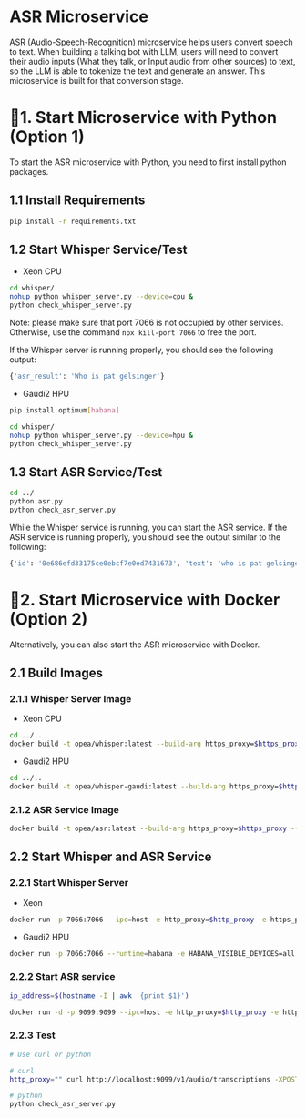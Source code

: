# ASR Microservice

ASR (Audio-Speech-Recognition) microservice helps users convert speech to text. When building a talking bot with LLM, users will need to convert their audio inputs (What they talk, or Input audio from other sources) to text, so the LLM is able to tokenize the text and generate an answer. This microservice is built for that conversion stage.

# 🚀1. Start Microservice with Python (Option 1)

To start the ASR microservice with Python, you need to first install python packages.

## 1.1 Install Requirements

```bash
pip install -r requirements.txt
```

## 1.2 Start Whisper Service/Test

- Xeon CPU

```bash
cd whisper/
nohup python whisper_server.py --device=cpu &
python check_whisper_server.py
```

Note: please make sure that port 7066 is not occupied by other services. Otherwise, use the command `npx kill-port 7066` to free the port.

If the Whisper server is running properly, you should see the following output:

```bash
{'asr_result': 'Who is pat gelsinger'}
```

- Gaudi2 HPU

```bash
pip install optimum[habana]

cd whisper/
nohup python whisper_server.py --device=hpu &
python check_whisper_server.py
```

## 1.3 Start ASR Service/Test

```bash
cd ../
python asr.py
python check_asr_server.py
```

While the Whisper service is running, you can start the ASR service. If the ASR service is running properly, you should see the output similar to the following:

```bash
{'id': '0e686efd33175ce0ebcf7e0ed7431673', 'text': 'who is pat gelsinger'}
```

# 🚀2. Start Microservice with Docker (Option 2)

Alternatively, you can also start the ASR microservice with Docker.

## 2.1 Build Images

### 2.1.1 Whisper Server Image

- Xeon CPU

```bash
cd ../..
docker build -t opea/whisper:latest --build-arg https_proxy=$https_proxy --build-arg http_proxy=$http_proxy -f comps/asr/whisper/Dockerfile .
```

- Gaudi2 HPU

```bash
cd ../..
docker build -t opea/whisper-gaudi:latest --build-arg https_proxy=$https_proxy --build-arg http_proxy=$http_proxy -f comps/asr/whisper/Dockerfile_hpu .
```

### 2.1.2 ASR Service Image

```bash
docker build -t opea/asr:latest --build-arg https_proxy=$https_proxy --build-arg http_proxy=$http_proxy -f comps/asr/Dockerfile .
```

## 2.2 Start Whisper and ASR Service

### 2.2.1 Start Whisper Server

- Xeon

```bash
docker run -p 7066:7066 --ipc=host -e http_proxy=$http_proxy -e https_proxy=$https_proxy opea/whisper:latest
```

- Gaudi2 HPU

```bash
docker run -p 7066:7066 --runtime=habana -e HABANA_VISIBLE_DEVICES=all -e OMPI_MCA_btl_vader_single_copy_mechanism=none --cap-add=sys_nice --ipc=host -e http_proxy=$http_proxy -e https_proxy=$https_proxy opea/whisper-gaudi:latest
```

### 2.2.2 Start ASR service

```bash
ip_address=$(hostname -I | awk '{print $1}')

docker run -d -p 9099:9099 --ipc=host -e http_proxy=$http_proxy -e https_proxy=$https_proxy -e ASR_ENDPOINT=http://$ip_address:7066 opea/asr:latest
```

### 2.2.3 Test

```bash
# Use curl or python

# curl
http_proxy="" curl http://localhost:9099/v1/audio/transcriptions -XPOST -d '{"byte_str": "UklGRigAAABXQVZFZm10IBIAAAABAAEARKwAAIhYAQACABAAAABkYXRhAgAAAAEA"}' -H 'Content-Type: application/json'

# python
python check_asr_server.py
```
